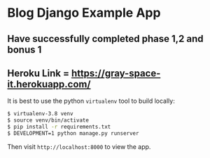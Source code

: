 # Blog Django Example App
## Have successfully completed phase 1,2 and bonus 1

## Heroku Link = https://gray-space-it.herokuapp.com/

It is best to use the python `virtualenv` tool to build locally:

```sh
$ virtualenv-3.8 venv
$ source venv/bin/activate
$ pip install -r requirements.txt
$ DEVELOPMENT=1 python manage.py runserver
```

Then visit `http://localhost:8000` to view the app.

